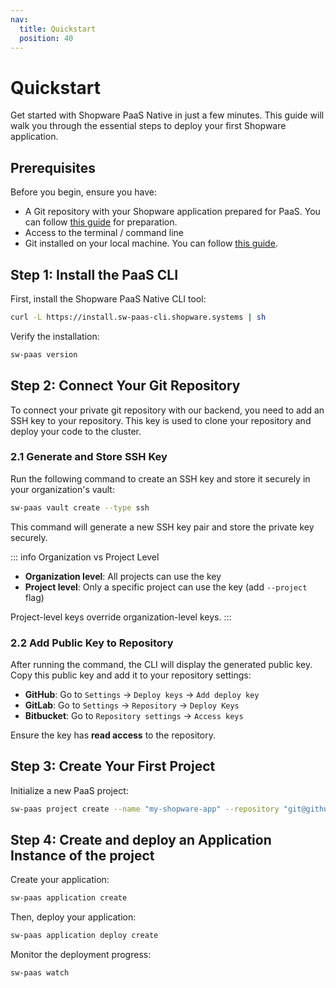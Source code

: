 ```yaml
---
nav:
  title: Quickstart
  position: 40
---
```


# Quickstart

Get started with Shopware PaaS Native in just a few minutes. This guide will walk you through the essential steps to deploy your first Shopware application.

## Prerequisites

Before you begin, ensure you have:

- A Git repository with your Shopware application prepared for PaaS. You can follow [this guide](./index.md) for preparation.
- Access to the terminal / command line
- Git installed on your local machine. You can follow [this guide](https://github.com/git-guides/install-git).

## Step 1: Install the PaaS CLI

First, install the Shopware PaaS Native CLI tool:

```sh
curl -L https://install.sw-paas-cli.shopware.systems | sh
```

Verify the installation:

```sh
sw-paas version
```

## Step 2: Connect Your Git Repository

To connect your private git repository with our backend, you need to add an SSH key to your repository. This key is used to clone your repository and deploy your code to the cluster.

### 2.1 Generate and Store SSH Key

Run the following command to create an SSH key and store it securely in your organization's vault:

```sh
sw-paas vault create --type ssh
```

This command will generate a new SSH key pair and store the private key securely.

::: info
Organization vs Project Level

- **Organization level**: All projects can use the key
- **Project level**: Only a specific project can use the key (add `--project` flag)

Project-level keys override organization-level keys.
:::

### 2.2 Add Public Key to Repository

After running the command, the CLI will display the generated public key. Copy this public key and add it to your repository settings:

- **GitHub**: Go to `Settings` → `Deploy keys` → `Add deploy key`
- **GitLab**: Go to `Settings` → `Repository` → `Deploy Keys`
- **Bitbucket**: Go to `Repository settings` → `Access keys`

Ensure the key has **read access** to the repository.

## Step 3: Create Your First Project

Initialize a new PaaS project:

```sh
sw-paas project create --name "my-shopware-app" --repository "git@github.com:username/repo.git"
```

## Step 4: Create and deploy an Application Instance of the project

Create your application:

```sh
sw-paas application create
```

Then, deploy your application:

```sh
sw-paas application deploy create
```

Monitor the deployment progress:

```sh
sw-paas watch
```
